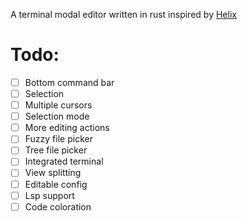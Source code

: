 A terminal modal editor written in rust inspired by [Helix](https://github.com/helix-editor/helix)

# Todo:
- [ ] Bottom command bar
- [ ] Selection
- [ ] Multiple cursors
- [ ] Selection mode
- [ ] More editing actions
- [ ] Fuzzy file picker
- [ ] Tree file picker
- [ ] Integrated terminal
- [ ] View splitting
- [ ] Editable config
- [ ] Lsp support
- [ ] Code coloration

